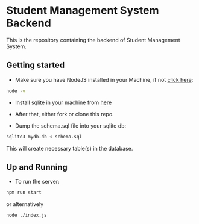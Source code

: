 # Student Management System Backend

This is the repository containing the backend of Student Management System.

## Getting started

- Make sure you have NodeJS installed in your Machine, if not [click here](https://nodejs.com/https://nodejs.org/en/download/package-manager):

```sh
node -v
```

- Install sqlite in your machine from [here](https://sqlite.org/download.html)

- After that, either fork or clone this repo.

- Dump the schema.sql file into your sqlite db:

```sh
sqlite3 mydb.db < schema.sql
```

This will create necessary table(s) in the database.

## Up and Running

- To run the server:

```sh
npm run start
```

or alternatively

```sh
node ./index.js
```
